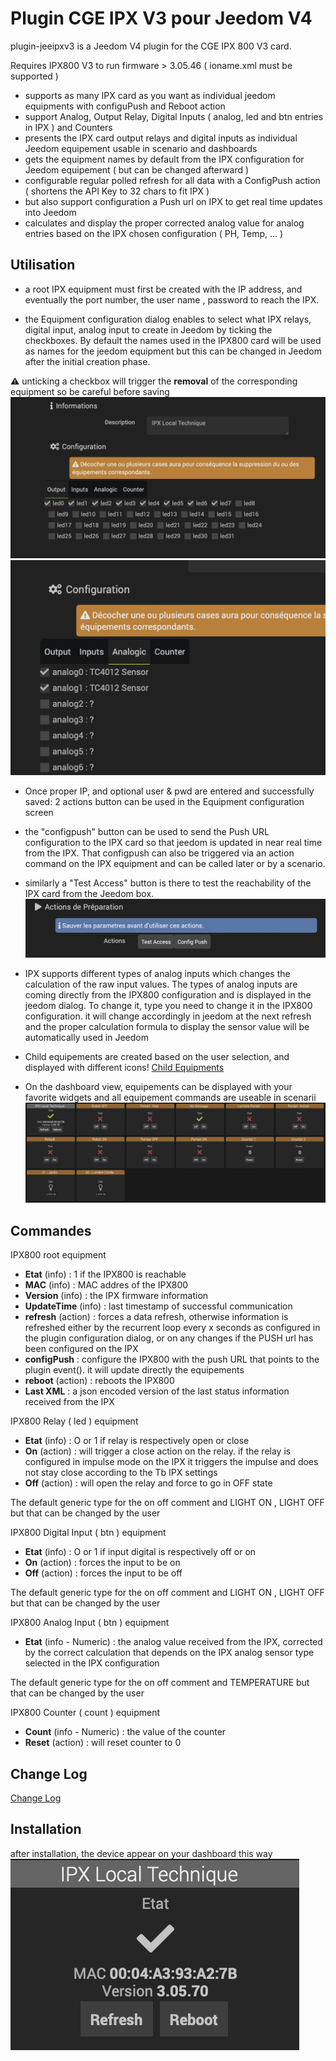 # Plugin CGE IPX V3 pour Jeedom V4 

plugin-jeeipxv3 is a Jeedom V4 plugin for the CGE IPX 800 V3 card.

Requires IPX800 V3 to run firmware > 3.05.46 ( ioname.xml must be supported )
    
- supports as many IPX card as you want as individual jeedom equipments with configuPush and Reboot action
- support Analog, Output Relay,  Digital Inputs ( analog, led and btn entries in IPX ) and Counters
- presents the IPX card output relays and digital inputs as individual Jeedom equipement usable in scenario and dashboards
- gets the equipment names by default from the IPX configuration for Jeedom equipement ( but can be changed afterward )
- configurable regular polled refresh for all data with a ConfigPush action  ( shortens the API Key to 32 chars to fit IPX )  
- but also support configuration a Push url on IPX to get real time updates into Jeedom 
- calculates and display the proper corrected analog value for analog entries based on the IPX chosen configuration ( PH, Temp, ... )


## Utilisation

- a root IPX equipment must first be created with the IP address, and eventually the port number, the user name , password to reach the IPX. 

- the Equipment configuration dialog enables to select what IPX relays, digital input, analog input to create in Jeedom by ticking the checkboxes. By default the names used in the IPX800 card will be used as names for the jeedom equipment but this can be changed in Jeedom after the initial creation phase.

:warning: unticking a checkbox will trigger the **removal** of the corresponding equipment so be careful before saving
![output relay selection](../images/outputrelayselection.png)
![analog input selection](../images/analoginputselection.png)

- Once proper IP, and optional user & pwd are entered and successfully saved: 2 actions button can be used in the Equipment configuration screen
 - the "configpush" button can be used to send the Push URL configuration to the IPX card so that jeedom is updated in near real time from the IPX.  That configpush can also be triggered via an action command on the IPX equipment and can be called later or by a scenario.

 - similarly a "Test Access" button is there to test the reachability of the IPX card from the Jeedom box. 
![Test Actions](../images/test%20actions.png)

- IPX supports different types of analog inputs which changes the calculation of the raw input values. The types of analog inputs are coming directly from the IPX800 configuration and is displayed in the jeedom dialog. To change it, type you need to change it in the IPX800 configuration. it will change accordingly in jeedom at the next refresh and the proper calculation formula to display the sensor value will be automatically used in Jeedom

- Child equipements are created based on the user selection, and displayed with different icons! 
[Child Equipments](../images/child%20equipments.png)

- On the dashboard view, equipements can be displayed with your favorite widgets and all equipement commands are useable in scenarii
![Alt text](../images/Dashboard%20view.png)

## Commandes

IPX800 root equipment
- **Etat** (info) : 1 if the IPX800 is reachable
- **MAC** (info) : MAC addres of the IPX800
- **Version** (info) : the IPX firmware information
- **UpdateTime** (info) : last timestamp of successful communication
- **refresh** (action) : forces a data refresh, otherwise information is refreshed either by the recurrent loop every x seconds as configured in the plugin configuration dialog,  or on any changes if the PUSH url has been configured on the IPX
- **configPush** : configure the IPX800 with the push URL that points to the plugin event(). it will update directly the equipements
- **reboot** (action) : reboots the IPX800
- **Last XML** : a json encoded version of the last status information received from the IPX

IPX800 Relay ( led ) equipment
- **Etat** (info) : O or 1 if relay is respectively open or close
- **On** (action) : will trigger a close action on the relay. if the relay is configured in impulse mode on the IPX it triggers the impulse and does not stay close according to the Tb IPX settings
- **Off** (action) : will open the relay and force to go in OFF state

The default generic type for the on off comment and LIGHT ON  , LIGHT OFF but that can be changed by the user

IPX800 Digital Input ( btn ) equipment
- **Etat** (info) : O or 1 if input digital is respectively off or on
- **On** (action) : forces the input to be on 
- **Off** (action)  : forces the input to be off 

The default generic type for the on off comment and LIGHT ON  , LIGHT OFF but that can be changed by the user

IPX800 Analog Input ( btn ) equipment
- **Etat** (info - Numeric) : the analog value received from the IPX, corrected by the correct calculation that depends on the IPX analog sensor type selected in the IPX configuration 

The default generic type for the on off comment and TEMPERATURE but that can be changed by the user

IPX800 Counter ( count ) equipment
- **Count** (info - Numeric) : the value of the counter
- **Reset** (action) : will reset counter to 0

## Change Log

[Change Log](changelog.md)

## Installation

after installation, the device appear on your dashboard this way
![ipxdevice](../images/ipxdevice.png)
